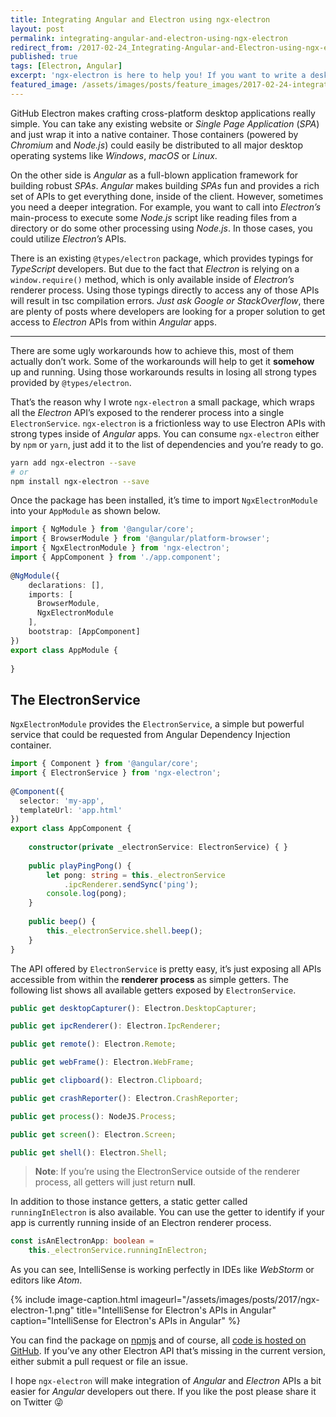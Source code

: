 ```yaml
---
title: Integrating Angular and Electron using ngx-electron
layout: post
permalink: integrating-angular-and-electron-using-ngx-electron
redirect_from: /2017-02-24_Integrating-Angular-and-Electron-using-ngx-electron-9c36affca25e
published: true
tags: [Electron, Angular]
excerpt: 'ngx-electron is here to help you! If you want to write a desktop application using Angular, GitHub''s Electron is the tool of choice to bring Single Page Applications to the desktop. ngx-electron you''ll be quicker and accessing Electron''s APIs is even easier from within Angular.'
featured_image: /assets/images/posts/feature_images/2017-02-24-integrating-angular-and-electron-using-ngx-electron.jpg
---
```

GitHub Electron makes crafting cross-platform desktop applications really simple. You can take any existing website or *Single Page Application* (*SPA*) and just wrap it into a native container. Those containers (powered by *Chromium* and *Node.js*) could easily be distributed to all major desktop operating systems like *Windows*, *macOS* or *Linux*.

On the other side is *Angular* as a full-blown application framework for building robust *SPAs*. *Angular* makes building *SPAs* fun and provides a rich set of APIs to get everything done, inside of the client. However, sometimes you need a deeper integration. For example, you want to call into *Electron’s* main-process to execute some *Node.js* script like reading files from a directory or do some other processing using *Node.js*. In those cases, you could utilize *Electron’s* APIs.

There is an existing `@types/electron` package, which provides typings for *TypeScript* developers. But due to the fact that *Electron* is relying on a `window.require()` method, which is only available inside of *Electron’s* renderer process. Using those typings directly to access any of those APIs will result in tsc compilation errors. *Just ask Google or StackOverflow*, there are plenty of posts where developers are looking for a proper solution to get access to *Electron* APIs from within *Angular* apps.

----

There are some ugly workarounds how to achieve this, most of them actually don’t work. Some of the workarounds will help to get it **somehow** up and running. Using those workarounds results in losing all strong types provided by `@types/electron`.

That’s the reason why I wrote `ngx-electron` a small package, which wraps all the *Electron* API’s exposed to the renderer process into a single `ElectronService`.
`ngx-electron` is a frictionless way to use Electron APIs with strong types inside of *Angular* apps.
You can consume `ngx-electron` either by `npm` or `yarn`, just add it to the list of dependencies and you’re ready to go.

```bash
yarn add ngx-electron --save
# or
npm install ngx-electron --save

```

Once the package has been installed, it’s time to import `NgxElectronModule` into your `AppModule` as shown below.

```typescript
import { NgModule } from '@angular/core';
import { BrowserModule } from '@angular/platform-browser';
import { NgxElectronModule } from 'ngx-electron';
import { AppComponent } from './app.component';
 
@NgModule({
    declarations: [],
    imports: [
      BrowserModule,
      NgxElectronModule
    ],
    bootstrap: [AppComponent]
})
export class AppModule {
 
}

```


## The ElectronService
`NgxElectronModule` provides the `ElectronService`, a simple but powerful service that could be requested from Angular Dependency Injection container.

```typescript
import { Component } from '@angular/core';
import { ElectronService } from 'ngx-electron';
 
@Component({
  selector: 'my-app',
  templateUrl: 'app.html'
})
export class AppComponent {
 
    constructor(private _electronService: ElectronService) { }
    
    public playPingPong() {
        let pong: string = this._electronService
            .ipcRenderer.sendSync('ping');
        console.log(pong);
    }
    
    public beep() {
        this._electronService.shell.beep();
    }
}

```

The API offered by `ElectronService` is pretty easy, it’s just exposing all APIs accessible from within the **renderer process** as simple getters. The following list shows all available getters exposed by `ElectronService`.

```typescript
public get desktopCapturer(): Electron.DesktopCapturer;

public get ipcRenderer(): Electron.IpcRenderer;

public get remote(): Electron.Remote;

public get webFrame(): Electron.WebFrame;

public get clipboard(): Electron.Clipboard;

public get crashReporter(): Electron.CrashReporter;

public get process(): NodeJS.Process;

public get screen(): Electron.Screen;

public get shell(): Electron.Shell;

```

> **Note**: If you’re using the ElectronService outside of the renderer process, all getters will just return **null**.

In addition to those instance getters, a static getter called `runningInElectron` is also available. You can use the getter to identify if your app is currently running inside of an Electron renderer process.

```typescript
const isAnElectronApp: boolean = 
    this._electronService.runningInElectron;
```


As you can see, IntelliSense is working perfectly in IDEs like *WebStorm* or editors like *Atom*.

{% include image-caption.html imageurl="/assets/images/posts/2017/ngx-electron-1.png" 
title="IntelliSense for Electron's APIs in Angular" caption="IntelliSense for Electron's APIs in Angular" %}

You can find the package on [npmjs](https://www.npmjs.com/) and of course, all [code is hosted on GitHub](https://github.com/ThorstenHans/ngx-electron/). If you’ve any other Electron API that’s missing in the current version, either submit a pull request or file an issue. 

I hope `ngx-electron` will make integration of *Angular* and *Electron* APIs a bit easier for *Angular* developers out there. If you like the post please share it on Twitter 😜

